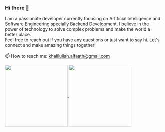 ### Hi there 👋


I am a passionate developer currently focusing on Artificial Intelligence and Software Engineering specially Backend Development. I believe in the power of technology to solve complex problems and make the world a better place. <br>
Feel free to reach out if you have any questions or just want to say hi. Let's connect and make amazing things together! <br>
<br>
📫 How to reach me: khalilullah.alfaath@gmail.com

<a href="https://github-readme-stats-11km-git-master-khalilullahalfaath.vercel.app/">
  <img height=200 align="center" src="https://github-readme-stats-11km-git-master-khalilullahalfaath.vercel.app" />
</a>
<a href="https://github-readme-stats-11km-git-master-khalilullahalfaath.vercel.app/">
  <img height=200 align="center" src="https://github-readme-stats.vercel.app/api/top-langs/?username=khalilullahalfaath&layout=donut&langs_count=7&size_weight=0.5&count_weight=0.5" />
</a>
